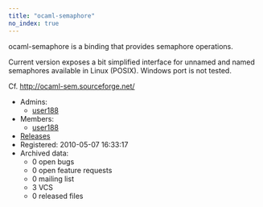 ```yaml
---
title: "ocaml-semaphore"
no_index: true
---
```


ocaml-semaphore is a binding that provides semaphore operations.

Current version exposes a bit simplified interface for unnamed and named semaphores available in Linux (POSIX). Windows port is not tested.

Cf. http://ocaml-sem.sourceforge.net/


* Admins:
  * [user188](/users/user188)
* Members:
  * [user188](/users/user188)
* [Releases](https://download.ocamlcore.org/ocaml-semaphore)
* Registered: 2010-05-07 16:33:17
* Archived data:
  * 0 open bugs
  * 0 open feature requests
  * 0 mailing list
  * 3 VCS
  * 0 released files
